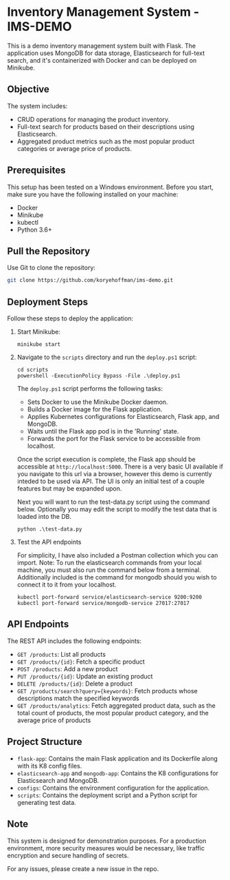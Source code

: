 # Inventory Management System - IMS-DEMO

This is a demo inventory management system built with Flask. The application uses MongoDB for data storage, Elasticsearch for full-text search, and it's containerized with Docker and can be deployed on Minikube.

## Objective

The system includes:

- CRUD operations for managing the product inventory.
- Full-text search for products based on their descriptions using Elasticsearch.
- Aggregated product metrics such as the most popular product categories or average price of products.

## Prerequisites

This setup has been tested on a Windows environment. Before you start, make sure you have the following installed on your machine:

- Docker
- Minikube
- kubectl
- Python 3.6+

## Pull the Repository

Use Git to clone the repository:

```bash
git clone https://github.com/koryehoffman/ims-demo.git
```

## Deployment Steps

Follow these steps to deploy the application:

1. Start Minikube: 
    ```
    minikube start
    ```

2. Navigate to the `scripts` directory and run the `deploy.ps1` script: 
    ```
    cd scripts
    powershell -ExecutionPolicy Bypass -File .\deploy.ps1
    ```

    The `deploy.ps1` script performs the following tasks:

    - Sets Docker to use the Minikube Docker daemon.
    - Builds a Docker image for the Flask application.
    - Applies Kubernetes configurations for Elasticsearch, Flask app, and MongoDB.
    - Waits until the Flask app pod is in the 'Running' state.
    - Forwards the port for the Flask service to be accessible from localhost.

    Once the script execution is complete, the Flask app should be accessible at `http://localhost:5000`. There is a very basic UI available if you navigate to this url via a browser, however this demo is currently
    inteded to be used via API. The UI is only an initial test of a couple features but may be expanded upon.

    Next you will want to run the test-data.py script using the command below. Optionally you may edit the script to modify the test data that is loaded into the DB.
    ````
    python .\test-data.py
    ````

3. Test the API endpoints

    For simplicity, I have also included a Postman collection which you can import.
    Note: To run the elasticsearch commands from your local machine, you must also run the command below from a terminal.
    Additionally included is the command for mongodb should you wish to connect it to it from your localhost.
    ````
    kubectl port-forward service/elasticsearch-service 9200:9200
    kubectl port-forward service/mongodb-service 27017:27017
    ````

## API Endpoints

The REST API includes the following endpoints:

- `GET /products`: List all products
- `GET /products/{id}`: Fetch a specific product
- `POST /products`: Add a new product
- `PUT /products/{id}`: Update an existing product  
- `DELETE /products/{id}`: Delete a product
- `GET /products/search?query={keywords}`: Fetch products whose descriptions match the specified keywords
- `GET /products/analytics`: Fetch aggregated product data, such as the total count of products, the most popular product category, and the average price of products

## Project Structure

- `flask-app`: Contains the main Flask application and its Dockerfile along with its K8 config files.
- `elasticsearch-app` and `mongodb-app`: Contains the K8 configurations for Elasticsearch and MongoDB.
- `configs`: Contains the environment configuration for the application.
- `scripts`: Contains the deployment script and a Python script for generating test data.

## Note

This system is designed for demonstration purposes. For a production environment, more security measures would be necessary, like traffic encryption and secure handling of secrets.

For any issues, please create a new issue in the repo.
